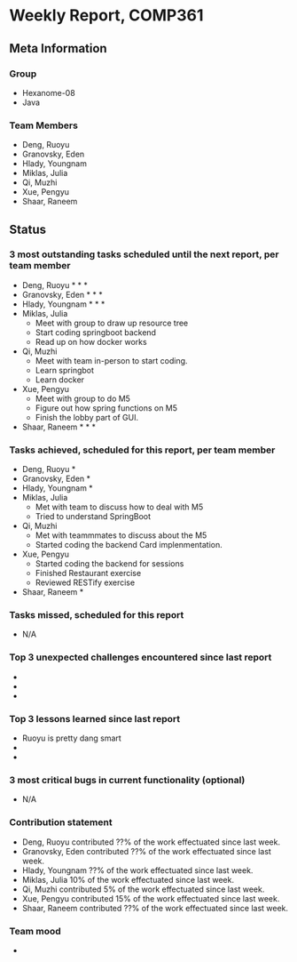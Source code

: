 # Weekly Report, COMP361

## Meta Information

### Group

 * Hexanome-08
 * Java

### Team Members

 * Deng, Ruoyu
 * Granovsky, Eden
 * Hlady, Youngnam
 * Miklas, Julia
 * Qi, Muzhi
 * Xue, Pengyu
 * Shaar, Raneem

## Status

### 3 most outstanding tasks scheduled until the next report, per team member

 * Deng, Ruoyu
    * 
    * 
    * 
 * Granovsky, Eden
    * 
    * 
    * 
 * Hlady, Youngnam
    * 
    * 
    * 
 * Miklas, Julia
    * Meet with group to draw up resource tree
    * Start coding springboot backend
    * Read up on how docker works
 * Qi, Muzhi
    * Meet with team in-person to start coding.
    * Learn springbot
    * Learn docker
 * Xue, Pengyu
    * Meet with group to do M5
    * Figure out how spring functions on M5
    * Finish the lobby part of GUI.
 * Shaar, Raneem
    * 
    * 
    *  

### Tasks achieved, scheduled for this report, per team member

 * Deng, Ruoyu
    * 
 * Granovsky, Eden
    * 
 * Hlady, Youngnam
    * 
 * Miklas, Julia
    * Met with team to discuss how to deal with M5
    * Tried to understand SpringBoot
 * Qi, Muzhi
    * Met with teammmates to discuss about the M5
    * Started coding the backend Card implenmentation.
 * Xue, Pengyu
    * Started coding the backend for sessions
    * Finished Restaurant exercise 
    * Reviewed RESTify exercise
 * Shaar, Raneem
    * 

### Tasks missed, scheduled for this report

 * N/A

### Top 3 unexpected challenges encountered since last report

  * 
  * 
  * 

### Top 3 lessons learned since last report

  * Ruoyu is pretty dang smart
  * 
  * 

### 3 most critical bugs in current functionality (optional)

  * N/A

### Contribution statement

 * Deng, Ruoyu contributed ??% of the work effectuated since last week.
 * Granovsky, Eden contributed ??% of the work effectuated since last week.
 * Hlady, Youngnam ??% of the work effectuated since last week.
 * Miklas, Julia 10% of the work effectuated since last week.
 * Qi, Muzhi contributed 5% of the work effectuated since last week.
 * Xue, Pengyu contributed 15% of the work effectuated since last week.
 * Shaar, Raneem contributed ??% of the work effectuated since last week.

### Team mood

 *
